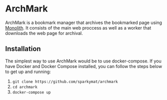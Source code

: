 # ArchMark

ArchMark is a bookmark manager that archives the bookmarked page using [Monolith](https://github.com/Y2Z/monolith). It consists of the main web proccess as well as a worker that downloads the web page for archival.

## Installation

The simplest way to use ArchMark would be to use docker-compose. If you have Docker and Docker Compose installed, you can follow the steps below to get up and running:

1. `git clone https://github.com/sparkymat/archmark`
2. `cd archmark`
3. `docker-compose up`
